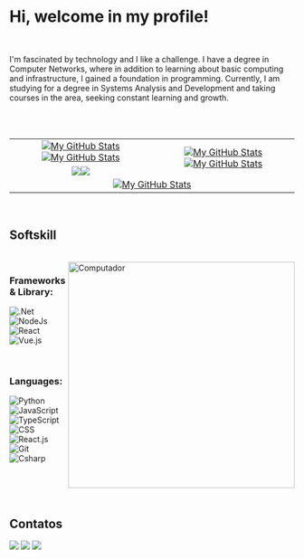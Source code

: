 <h1> <span> Hi, welcome in my profile! </span> </h1>

<br>

I'm fascinated by technology and I like a challenge. I have a degree in Computer Networks, where in addition to learning about basic computing and infrastructure, I gained a foundation in programming. Currently, I am studying for a degree in Systems Analysis and Development and taking courses in the area, seeking constant learning and growth.

<br>
<br>

<div class="eae-particle-wrapper " id="eae-particle-6328719">
<canvas class="particles-js-canvas-el" style="width: 100%; height: 100%;" width="1348" height="435">
<div class="eae-particle-wrapper " id="eae-particle-6328719"><canvas class="particles-js-canvas-el" style="width: 100%; height: 100%;" width="1348" height="435"></canvas></div>

<table align="center">
    <tr>
        <td align="center"><a href="https://github.com/wesley-farias#gh-light-mode-only"><img src="https://github-readme-stats.vercel.app/api?username=wesley-farias&show_icons=true&theme=default&include_all_commits=true#gh-light-mode-only" alt="My GitHub Stats"/></a><a href="https://github.com/wesley-farias#gh-dark-mode-only"><img src="https://github-readme-stats.vercel.app/api?username=wesley-farias&show_icons=true&theme=tokyonight&include_all_commits=true#gh-dark-mode-only" alt="My GitHub Stats"/></a></td>
        <td rowspan="2" align="center"><a href="https://github.com/wesley-farias#gh-light-mode-only"><img src="https://github-readme-stats.vercel.app/api/top-langs/?username=wesley-farias&theme=default&langs_count=8#gh-light-mode-only" alt="My GitHub Stats"/></a><a href="https://github.com/wesley-farias#gh-dark-mode-only"><img src="https://github-readme-stats.vercel.app/api/top-langs/?username=wesley-farias&theme=tokyonight&langs_count=8#gh-dark-mode-only" alt="My GitHub Stats"/></a></td>
    </tr>
    <tr>
        <td align="center"><a href="https://github.com/wesley-farias#gh-light-mode-only"><img src="https://github-readme-streak-stats.herokuapp.com/?user=wesley-farias&theme=default"/></a><a href="https://github.com/wesley-farias#gh-dark-mode-only"><img src="https://github-readme-streak-stats.herokuapp.com/?user=wesley-farias&theme=tokyonight"/></a></td>
    </tr>
    <tr>
        <td colspan="2" align="center">
            <a href="https://github.com/wesley-farias#gh-light-mode-only">
              <img src="https://raw.githubusercontent.com/wesley-farias/wesley-farias/output/github-contribution-grid-snake-default.svg#gh-light-mode-only" alt="My GitHub Stats"/>
            </a>
    </tr>
</table>

<br>

## Softskill

<br>

<img src="https://raw.githubusercontent.com/MicaelliMedeiros/micaellimedeiros/master/image/computer-illustration.png" min-width="400px" max-width="400px" width="400px" align="right" alt="Computador">

### Frameworks & Library:

![.Net](https://img.shields.io/badge/.NET-512BD4?style=for-the-badge&logo=dotnet&logoColor=white)&nbsp;
![NodeJs](https://img.shields.io/badge/Node%20js-339933?style=for-the-badge&logo=nodedotjs&logoColor=white)&nbsp;
![React](https://img.shields.io/badge/React-20232A?style=for-the-badge&logo=react&logoColor=61DAFB)&nbsp;
![Vue.js](https://img.shields.io/badge/Vue.js-3CB371?style=for-the-badge&logo=vue.js&logoColor=61DAFB)&nbsp;

<br>

### Languages:
<div style="display: inline_block">
  
![Python](https://img.shields.io/badge/Python-14354C?style=for-the-badge&logo=python&logoColor=white)&nbsp;
![JavaScript](https://img.shields.io/badge/JavaScript-F7DF1E?style=for-the-badge&logo=javascript&logoColor=black)&nbsp;
![TypeScript](https://img.shields.io/badge/TypeScript-3178c6?style=for-the-badge&logo=typescript&logoColor=white)&nbsp;
<br>
![CSS](https://img.shields.io/badge/CSS3-1572B6?style=for-the-badge&logo=css3&logoColor=white)&nbsp;
![React.js](https://img.shields.io/badge/React-20232A?style=for-the-badge&logo=react&logoColor=61DAFB)&nbsp;
![Git](https://img.shields.io/badge/GIT-E44C30?style=for-the-badge&logo=git&logoColor=white)&nbsp;
![Csharp](https://img.shields.io/badge/C%23-239120?style=for-the-badge&logo=csharp&logoColor=white)&nbsp;


</div>
<br>
<br>
<br>

## Contatos

<div>
  <a href = "https://instagram.com/wesleydiniz_" target="_blank"><img src="https://img.shields.io/badge/-Instagram-%23E4405F?style=for-the-badge&logo=instagram&logoColor=white" target="_blank"></a>
  <a href = "mailto:dinizw66@gmail.com"><img src="https://img.shields.io/badge/-Gmail-%23333?style=for-the-badge&logo=gmail&logoColor=white" target="_blank"></a>
  <a href = "https://www.linkedin.com/in/wesley-diniz-silva-farias/" target="_blank"><img src="https://img.shields.io/badge/-LinkedIn-%230077B5?style=for-the-badge&logo=linkedin&logoColor=white" target="_blank"></a>  
</div>
